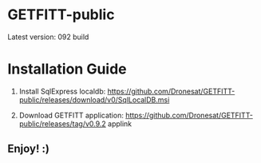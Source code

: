 # GETFITT-public
Latest version: 092 build

# Installation Guide

1) Install SqlExpress localdb: https://github.com/Dronesat/GETFITT-public/releases/download/v0/SqlLocalDB.msi

2) Download GETFITT application: https://github.com/Dronesat/GETFITT-public/releases/tag/v0.9.2 applink

## Enjoy! :) 


